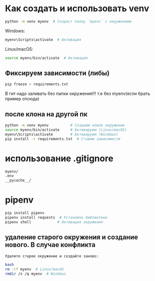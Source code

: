 # Как создать и использовать venv
```bash
python -m venv myenv  # Создаст папку `myenv` с окружением
```
Windows:

```bash
myenv\Scripts\activate  # Активация
```
Linux/macOS:

```bash
source myenv/bin/activate  # Активация
```
## Фиксируем зависимости (либы)

```bash
pip freeze > requirements.txt
```

В гит надо заливать без папки окружения!!!
т.е без myenv(если брать пример отсюда)

## после клона на другой пк

```bash
python -m venv myenv          # Создаем новое окружение
source myenv/bin/activate     # Активируем (Linux/macOS)
myenv\Scripts\activate        # Активируем (Windows)
pip install -r requirements.txt  # Ставим зависимости
```

# использование .gitignore
```txt
myenv/
.env
__pycache__/
```
# pipenv
```bash
pip install pipenv
pipenv install requests  # Установка библиотеки
pipenv shell            # Активация окружения
```
## удаление старого окружения и создание нового. В случае конфликта
```bash
Удалите старое окружение и создайте заново:

bash
rm -rf myenv  # Linux/macOS
rmdir /s /q myenv  # Windows
```